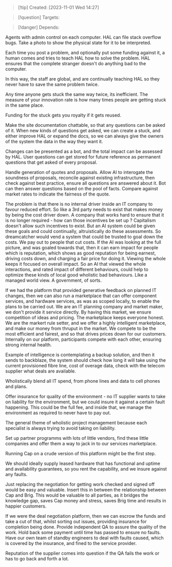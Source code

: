 
>[!tip] Created: [2023-11-01 Wed 14:27]

>[!question] Targets: 

>[!danger] Depends: 

Agents with admin control on each computer.  HAL can file stack overflow bugs.
Take a photo to show the physical state for it to be interpreted.

Each time you post a problem, and optionally put some funding against it, a human comes and tries to teach HAL how to solve the problem.  HAL ensures that the complete stranger doesn't do anything bad to the computer.

In this way, the staff are global, and are continually teaching HAL so they never have to save the same problem twice.

Any time anyone gets stuck the same way twice, its inefficient.  The measure of your innovation rate is how many times people are getting stuck in the same place.

Funding for the stuck gets you royalty if it gets reused.

Make the site documentation chattable, so that any questions can be asked of it.
When new kinds of questions get asked, we can create a stuck, and either improve HAL or expand the docs, so we can always give the owners of the system the data in the way they want it.

Changes can be presented as a bot, and the total impact can be assessed by HAL.  User questions can get stored for future reference as permanent questions that get asked of every proposal.

Handle generation of quotes and proposals.
Allow AI to interogate the soundness of proposals, reconcile against existing infrastructure, then check against best practice, ensure all questions are answered about it.  Bot can then answer questions based on the pool of facts.  Compare against market rates to indicate the fairness of the quote.

The problem is that there is no internal driver inside an IT company to favour reduced effort.  So like a 3rd party needs to exist that makes money by being the cost driver down.  A company that works hard to ensure that it is no longer required - how can those incentives be set up ?  Capitalism doesn't allow such incentives to exist.  But an AI system could be given these goals and could continually, altruistically do these assessments.  So dreamcatcher would vend a system that could be trusted to goal down the costs.  We pay out to people that cut costs.  If the AI was looking at the full picture, and was goaled towards that, then it can earn impact for people which is reputation, which shows as good reputation for being earnest, driving costs down, and charging a fair price for doing it.  Viewing the whole keeps it focused on overall impact.  So an AI that viewed the whole interactions, and rated impact of different behaviours, could help to optimize these kinds of local good wholistic bad behaviours.  Like a managed world view.  A government, of sorts.

If we had the platform that provided generative feedback on planned IT changes, then we can also run a marketplace that can offer component services, and hardware services, as was as scoped locally, to enable the plans to be carried out.  We are an IT planning company and market maker, we don't provide it service directly.  By having this market, we ensure competition of ideas and pricing.  The marketplace keeps everyone honest.  We are the markert rule setter, and we offer a highly intelligent marketplace, and make our money from thruput in the market.  We compete to be the most efficient and fairest, and so that drives prices down for our customers.  Internally on our platform, participants compete with each other, ensuring strong internal health.

Example of intelligence is contemplating a backup solution, and then it sends to backblaze, the system should check how long it will take using the current provisioned fibre line, cost of overage data, check with the telecom supplier what deals are available.

Wholistically blend all IT spend, from phone lines and data to cell phones and plans.

Offer insurance for quality of the environment - no IT supplier wants to take on liability for the environment, but we could insure it against a certain fault happening.  This could be the full fee, and inside that, we manage the environment as required to never have to pay out.

The general theme of wholistic project management because each specialist is always trying to avoid taking on liability.

Set up partner programms with lots of little vendors, find these little companies and offer them a way to jack in to our services marketplace.

Running Cap on a crude version of this platform might be the first step.

We should ideally supply leased hardware that has functional and uptime and availability guarantees, so you rent the capability, and we insure against any faults.

Just replacing the negotiation for getting work checked and signed off would be easy and valuable.  Insert this in between the relationship between Cap and Brig.
This would be valuable to all parties, as it bridges the knowledge gap, saves Cap money and stress, saves Brig time and results in happier customers.

If we were the deal negotiation platform, then we can escrow the funds and take a cut of that, whilst sorting out issues, providing insurance for completion being done.  Provide independent QA to assure the quality of the work.  Hold back some payment until time has passed to ensure no faults.  Have our own team of standby engineers to deal with faults caused, which is covered by the insurance, and fined to the service provider.

Reputation of the supplier comes into question if the QA fails the work or has to go back and forth a lot.